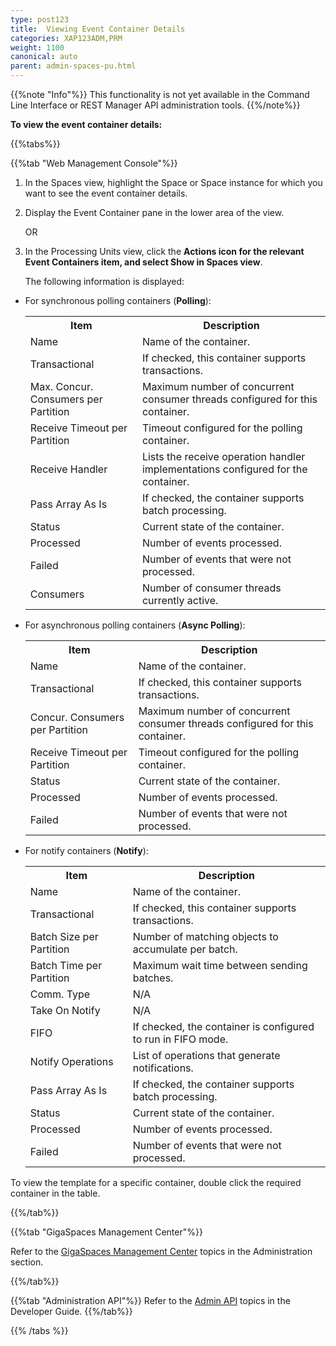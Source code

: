 ```yaml
---
type: post123
title:  Viewing Event Container Details
categories: XAP123ADM,PRM
weight: 1100
canonical: auto
parent: admin-spaces-pu.html
---
```

 
{{%note "Info"%}}
This functionality is not yet available in the Command Line Interface or REST Manager API administration tools.
{{%/note%}}  
 
**To view the event container details:**


{{%tabs%}}

<!--
{{%tab "Command Line Interface"%}}
N/A
{{%/tab%}}

{{%tab "REST Manager API"%}}
N/A
{{%/tab%}}
-->

{{%tab "Web Management Console"%}}

1. In the Spaces view, highlight the Space or Space instance for which you want to see the event container details.
1. Display the Event Container pane in the lower area of the view.

	OR
1. In the Processing Units view, click the **Actions **icon for the relevant Event Containers item, and select S**how in Spaces view**.

	The following information is displayed:

* For synchronous polling containers (**Polling**):

	<table>
	<tr>
		<th>Item</th>
		<th>Description</th>
	</tr>
	<tr>
		<td>Name</td>
		<td>Name of the container.</td>
	</tr>
	<tr>
		<td>Transactional</td>
		<td>If checked,  this container supports transactions.</td>
	</tr>
	<tr>
		<td>Max. Concur. Consumers per Partition</td>
		<td>Maximum number of concurrent consumer threads configured for this container.</td>
	</tr>
	<tr>
		<td>Receive Timeout per Partition</td>
		<td>Timeout configured for the polling container. </td>
	</tr>
	<tr>
		<td>Receive Handler</td>
		<td>Lists the receive operation handler implementations configured for the container. </td>
	</tr>
	<tr>
		<td>Pass Array As Is</td>
		<td>If checked, the container supports batch processing.</td>
	</tr>
	<tr>
		<td>Status</td>
		<td>Current state of the container.</td>
	</tr>
	<tr>
		<td>Processed</td>
		<td>Number of events processed.</td>
	</tr>
	<tr>
		<td>Failed</td>
		<td>Number of events that were not processed.</td>
	</tr>
	<tr>
		<td>Consumers</td>
		<td>Number of consumer threads currently active.</td>
	</tr>
	</table>

* For asynchronous polling containers (**Async Polling**):

	<table>
	<tr>
		<th>Item</th>
		<th>Description</th>
	</tr>
	<tr>
		<td>Name</td>
		<td>Name of the container.</td>
	</tr>
	<tr>
		<td>Transactional</td>
		<td>If checked,  this container supports transactions.</td>
	</tr>
	<tr>
		<td>Concur. Consumers per Partition</td>
		<td>Maximum number of concurrent consumer threads configured for this container.</td>
	</tr>
	<tr>
		<td>Receive Timeout per Partition</td>
		<td>Timeout configured for the polling container. </td>
	</tr>
	<tr>
		<td>Status</td>
		<td>Current state of the container.</td>
	</tr>
	<tr>
		<td>Processed</td>
		<td>Number of events processed.</td>
	</tr>
	<tr>
		<td>Failed</td>
		<td>Number of events that were not processed.</td>
	</tr>
	</table>

* For notify containers (**Notify**):

	<table>
	<tr>
		<th>Item</th>
		<th>Description</th>
	</tr>
	<tr>
		<td>Name</td>
		<td>Name of the container.</td>
	</tr>
	<tr>
		<td>Transactional</td>
		<td>If checked,  this container supports transactions.</td>
	</tr>
	<tr>
		<td>Batch Size per Partition</td>
		<td>Number of matching objects to accumulate per batch.</td>
	</tr>
	<tr>
		<td>Batch Time per Partition</td>
		<td>Maximum wait time between sending batches.</td>
	</tr>
	<tr>
		<td>Comm. Type</td>
		<td>N/A</td>
	</tr>
	<tr>
		<td>Take On Notify</td>
		<td>N/A</td>
	</tr>
	<tr>
		<td>FIFO</td>
		<td>If checked, the container is configured to run in FIFO mode.</td>
	</tr>
	<tr>
		<td>Notify Operations</td>
		<td>List of operations that generate notifications.</td>
	</tr>
	<tr>
		<td>Pass Array As Is</td>
		<td>If checked, the container supports batch processing.</td>
	</tr>
	<tr>
		<td>Status</td>
		<td>Current state of the container.</td>
	</tr>
	<tr>
		<td>Processed </td>
		<td>Number of events processed.</td>
	</tr>
	<tr>
		<td>Failed</td>
		<td>Number of events that were not processed.</td>
	</tr>
	</table>

To view the template for a specific container, double click the required container in the table.

{{%/tab%}}


{{%tab "GigaSpaces Management Center"%}}

Refer to the [GigaSpaces Management Center](./gigaspaces-management-center.html) topics in the Administration section.

{{%/tab%}}

{{%tab "Administration API"%}}
Refer to the [Admin API](../dev-java/administration-and-monitoring-overview.html) topics in the Developer Guide.
{{%/tab%}}

{{% /tabs %}}

  
